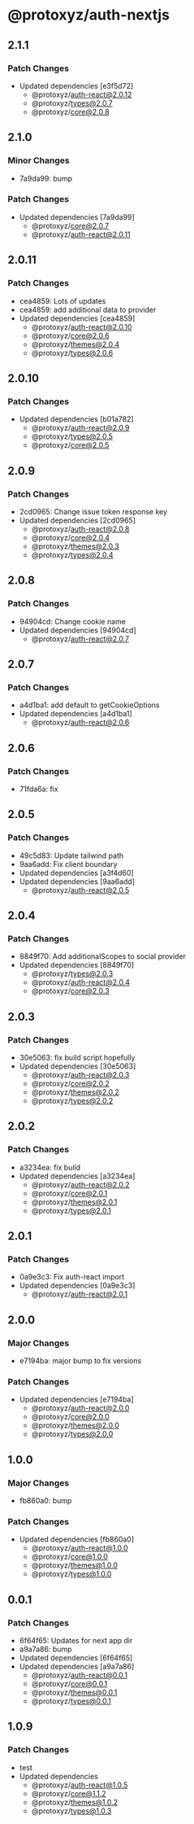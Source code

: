# @protoxyz/auth-nextjs

## 2.1.1

### Patch Changes

-   Updated dependencies [e3f5d72]
    -   @protoxyz/auth-react@2.0.12
    -   @protoxyz/types@2.0.7
    -   @protoxyz/core@2.0.8

## 2.1.0

### Minor Changes

-   7a9da99: bump

### Patch Changes

-   Updated dependencies [7a9da99]
    -   @protoxyz/core@2.0.7
    -   @protoxyz/auth-react@2.0.11

## 2.0.11

### Patch Changes

-   cea4859: Lots of updates
-   cea4859: add additional data to provider
-   Updated dependencies [cea4859]
    -   @protoxyz/auth-react@2.0.10
    -   @protoxyz/core@2.0.6
    -   @protoxyz/themes@2.0.4
    -   @protoxyz/types@2.0.6

## 2.0.10

### Patch Changes

-   Updated dependencies [b01a782]
    -   @protoxyz/auth-react@2.0.9
    -   @protoxyz/types@2.0.5
    -   @protoxyz/core@2.0.5

## 2.0.9

### Patch Changes

-   2cd0965: Change issue token response key
-   Updated dependencies [2cd0965]
    -   @protoxyz/auth-react@2.0.8
    -   @protoxyz/core@2.0.4
    -   @protoxyz/themes@2.0.3
    -   @protoxyz/types@2.0.4

## 2.0.8

### Patch Changes

-   94904cd: Change cookie name
-   Updated dependencies [94904cd]
    -   @protoxyz/auth-react@2.0.7

## 2.0.7

### Patch Changes

-   a4d1ba1: add default to getCookieOptions
-   Updated dependencies [a4d1ba1]
    -   @protoxyz/auth-react@2.0.6

## 2.0.6

### Patch Changes

-   71fda6a: fix

## 2.0.5

### Patch Changes

-   49c5d83: Update tailwind path
-   9aa6add: Fix client boundary
-   Updated dependencies [a3f4d60]
-   Updated dependencies [9aa6add]
    -   @protoxyz/auth-react@2.0.5

## 2.0.4

### Patch Changes

-   8849f70: Add additionalScopes to social provider
-   Updated dependencies [8849f70]
    -   @protoxyz/types@2.0.3
    -   @protoxyz/auth-react@2.0.4
    -   @protoxyz/core@2.0.3

## 2.0.3

### Patch Changes

-   30e5063: fix build script hopefully
-   Updated dependencies [30e5063]
    -   @protoxyz/auth-react@2.0.3
    -   @protoxyz/core@2.0.2
    -   @protoxyz/themes@2.0.2
    -   @protoxyz/types@2.0.2

## 2.0.2

### Patch Changes

-   a3234ea: fix build
-   Updated dependencies [a3234ea]
    -   @protoxyz/auth-react@2.0.2
    -   @protoxyz/core@2.0.1
    -   @protoxyz/themes@2.0.1
    -   @protoxyz/types@2.0.1

## 2.0.1

### Patch Changes

-   0a9e3c3: Fix auth-react import
-   Updated dependencies [0a9e3c3]
    -   @protoxyz/auth-react@2.0.1

## 2.0.0

### Major Changes

-   e7194ba: major bump to fix versions

### Patch Changes

-   Updated dependencies [e7194ba]
    -   @protoxyz/auth-react@2.0.0
    -   @protoxyz/core@2.0.0
    -   @protoxyz/themes@2.0.0
    -   @protoxyz/types@2.0.0

## 1.0.0

### Major Changes

-   fb860a0: bump

### Patch Changes

-   Updated dependencies [fb860a0]
    -   @protoxyz/auth-react@1.0.0
    -   @protoxyz/core@1.0.0
    -   @protoxyz/themes@1.0.0
    -   @protoxyz/types@1.0.0

## 0.0.1

### Patch Changes

-   6f64f65: Updates for next app dir
-   a9a7a86: bump
-   Updated dependencies [6f64f65]
-   Updated dependencies [a9a7a86]
    -   @protoxyz/auth-react@0.0.1
    -   @protoxyz/core@0.0.1
    -   @protoxyz/themes@0.0.1
    -   @protoxyz/types@0.0.1

## 1.0.9

### Patch Changes

-   test
-   Updated dependencies
    -   @protoxyz/auth-react@1.0.5
    -   @protoxyz/core@1.1.2
    -   @protoxyz/themes@1.0.2
    -   @protoxyz/types@1.0.3
